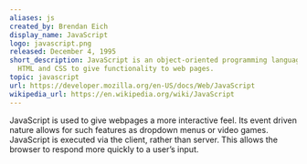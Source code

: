```yaml
---
aliases: js
created_by: Brendan Eich
display_name: JavaScript
logo: javascript.png
released: December 4, 1995
short_description: JavaScript is an object-oriented programming language used alongside
  HTML and CSS to give functionality to web pages.
topic: javascript
url: https://developer.mozilla.org/en-US/docs/Web/JavaScript
wikipedia_url: https://en.wikipedia.org/wiki/JavaScript
---
```

JavaScript is used to give webpages a more interactive feel. Its event driven nature allows for such features as dropdown menus or video games. JavaScript is executed via the client, rather than server. This allows the browser to respond more quickly to a user’s input.
